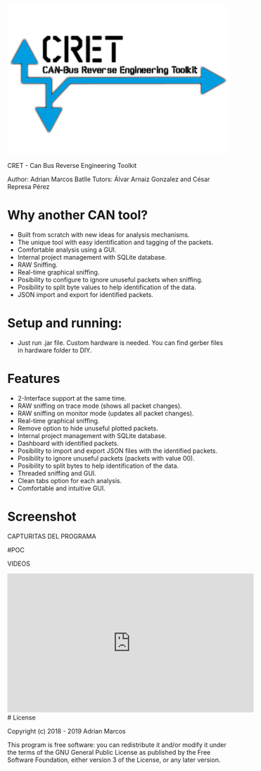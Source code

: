 ![header](https://github.com/amb0070/CRET/blob/master/LOGO.png?raw=true)

CRET - Can Bus Reverse Engineering Toolkit

Author: Adrian Marcos Batlle
Tutors: Álvar Arnaiz Gonzalez and César Represa Pérez

# Why another CAN tool?

- Built from scratch with new ideas for analysis mechanisms.
- The unique tool with easy identification and tagging of the packets.
- Comfortable analysis using a GUI.
- Internal project management with SQLite database.
- RAW Sniffing.
- Real-time graphical sniffing.
- Posibility to configure to ignore unuseful packets when sniffing.
- Posibility to split byte values to help identification of the data.
- JSON import and export for identified packets.

# Setup and running:

- Just run .jar file. Custom hardware is needed. You can find gerber files in hardware folder to DIY.

# Features

- 2-Interface support at the same time.
- RAW sniffing on trace mode (shows all packet changes).
- RAW sniffing on monitor mode (updates all packet changes).
- Real-time graphical sniffing.
- Remove option to hide unuseful plotted packets.
- Internal project management with SQLite database.
- Dashboard with identified packets.
- Posibility to import and export JSON files with the identified packets.
- Posibility to ignore unuseful packets (packets with value 00).
- Posibility to split bytes to help identification of the data.
- Threaded sniffing and GUI.
- Clean tabs option for each analysis.
- Comfortable and intuitive GUI.

# Screenshot
CAPTURITAS DEL PROGRAMA


#POC

VIDEOS

<iframe width="560" height="315" src="https://www.youtube.com/embed/8Ipb9t-G_pU" frameborder="0" allow="accelerometer; autoplay; encrypted-media; gyroscope; picture-in-picture" allowfullscreen></iframe>
# License

Copyright (c) 2018 - 2019 Adrian Marcos

This program is free software: you can redistribute it and/or modify it under the terms of the GNU General Public License as published by the Free Software Foundation, either version 3 of the License, or any later version.
